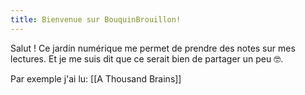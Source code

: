 ```yaml
---
title: Bienvenue sur BouquinBrouillon!
---
```

Salut !
Ce jardin numérique me permet de prendre des notes sur mes lectures. Et je me suis dit que ce serait bien de partager un peu 🤓.

Par exemple j'ai lu:
[[A Thousand Brains]]